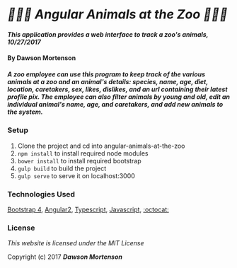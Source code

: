 # _🦓🐼🐔 Angular Animals at the Zoo 🦓🐼🐔_

#### _This application provides a web interface to track a zoo's animals, 10/27/2017_


#### By **Dawson Mortenson**

##### A zoo employee can use this program to keep track of the various animals at a zoo and an animal's details: species, name, age, diet, location, caretakers, sex, likes, dislikes, and an url containing their latest profile pix. The employee can also filter animals by young and old, edit an individual animal's name, age, and caretakers, and add new animals to the system.

### Setup
1. Clone the project and cd into angular-animals-at-the-zoo
2. `npm install` to install required node modules
3. `bower install` to install required bootstrap
4. `gulp build` to build the project
4. `gulp serve` to serve it on localhost:3000

### Technologies Used
[Bootstrap 4](http://getbootstrap.com), [Angular2](https://angular.io), [Typescript](https://www.typescriptlang.org), [Javascript](https://www.javascript.com), [:octocat:](https://github.com/)

### License
*This website is licensed under the MIT License*

Copyright (c) 2017 **_Dawson Mortenson_**
